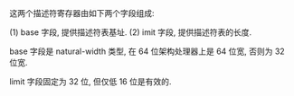 
这两个描述符寄存器由如下两个字段组成:

(1) base 字段, 提供描述符表基址.
(2) imit 字段, 提供描述符表的长度.

base 字段是 natural-width 类型, 在 64 位架构处理器上是 64 位宽, 否则为 32 位宽.

limit 字段固定为 32 位, 但仅低 16 位是有效的.
